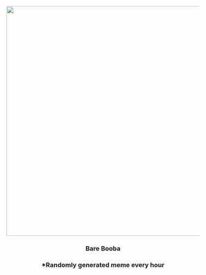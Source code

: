 <p align="center">
        <img src="https://i.imgur.com/4h3vPTX.jpg" width="600" height="600">
        </p>
        <h3 align="center">Bare Booba</h3>
        <h3 align="center">*Randomly generated meme every hour</h3>
    